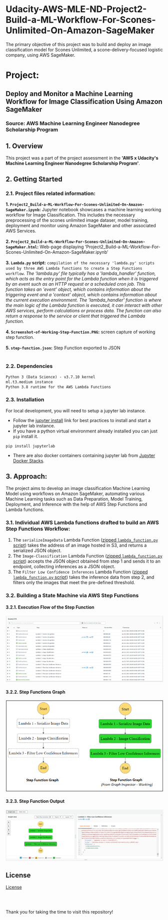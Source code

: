 # Udacity-AWS-MLE-ND-Project2-Build-a-ML-Workflow-For-Scones-Unlimited-On-Amazon-SageMaker
The primary objective of this project was to build and deploy an image classification model for Scones Unlimited, a scone-delivery-focused logistic company, using AWS SageMaker.

# Project: 
## Deploy and Monitor a Machine Learning Workflow for Image Classification Using Amazon SageMaker
### Source: AWS Machine Learning Engineer Nanodegree Scholarship Program

## 1. Overview

This project was a part of the project assessment in the **'AWS x Udacity's Machine Learning Engineer Nanodegree Scholarship Program'**.

## 2. Getting Started

### 2.1. Project files related information:

**1. `Project2_Build-a-ML-Workflow-For-Scones-Unlimited-On-Amazon-SageMaker.ipynb`:** Jupyter notebook showcases a machine learning working workflow for Image Classification. This includes the necessary preprocessing of the scones unlimited image dataser, model training, deployment and monitor using Amazon SageMaker and other associated AWS Services.<br><br>
**2. `Project2_Build-a-ML-Workflow-For-Scones-Unlimited-On-Amazon-SageMaker.html`:** Web-page displaying 'Project2_Build-a-ML-Workflow-For-Scones-Unlimited-On-Amazon-SageMaker.ipynb'<br><br>
**3. `Lambda.py` script:** `compilation of the necessary 'lambda.py' scripts used by three AWS Lambda functions to create a Step Functions workflow`. *The 'lambda.py' file typically has a 'lambda_handler' function, which acts as the entry point for the Lambda function when it is triggered by an event such as an HTTP request or a scheduled cron job. This function takes an 'event' object, which contains information about the triggering event and a 'context' object, which contains information about the current execution environment. The 'lambda_handler' function is where the main logic of the Lambda function is executed, it can interact with other AWS services, perform calculations or process data. The function can also return a response to the service or client that triggered the Lambda function.*<br><br>
**4. `Screenshot-of-Working-Step-Function.PNG`:** screen capture of working step function. <br><br>
**5. `step-function.json`:** Step Function exported to JSON<br><br>

### 2.2. Dependencies
```
Python 3 (Data Science) - v3.7.10 kernel
ml.t3.medium instance
Python 3.8 runtime for the AWS Lambda Functions
```

### 2.3. Installation

For local development, you will need to setup a jupyter lab instance.
* Follow the [jupyter install](https://jupyter.org/install.html) link for best practices to install and start a jupyter lab instance.
* If you have a python virtual environment already installed you can just `pip` install it.
```
pip install jupyterlab
```
* There are also docker containers containing jupyter lab from [Jupyter Docker Stacks](https://jupyter-docker-stacks.readthedocs.io/en/latest/index.html).

## 3. Approach:

The project aims to develop an image classification Machine Learning Model using workflows on Amazon SageMaker, automating various Machine Learning tasks such as Data Preparation, Model Training, Deployment, and Inference with the help of AWS Step Functions and Lambda functions.

### 3.1. Individual AWS Lambda functions drafted to build an AWS Step Functions Workflow:<br>
1. The `serializeImageData` Lambda Function ([zipped `lambda_function.py` script](Lambda%20functions%20-%20python%20scripts/Lambda-1-serializeImageData-code.zip)) takes the address of an image hosted in S3, and returns a serialized JSON object.<br>
2. The `Image-Classification` Lambda Function ([zipped `lambda_function.py` script](Lambda%20functions%20-%20python%20scripts/Lambda-2-Image-Classification-code.zip)) accepts the JSON object obtained from step 1 and sends it to an endpoint, collecting inferences as a JSON object.<br>
3. The `Filter Low Confidence Inferences` Lambda Function ([zipped `lambda_function.py` script](Lambda%20functions%20-%20python%20scripts/Lambda-3-Filter-Low-Confidence-Inferences-code.zip)) takes the inference data from step 2, and filters only the images that meet the pre-defined threshold.<br>

### 3.2. Building a State Machine via AWS Step Functions

#### 3.2.1. Execution Flow of the Step Function 
![Execution-Flow-of-The-Step-Function.PNG](images/Execution-Flow-of-The-Step-Function.PNG)

#### 3.2.2. Step Functions Graph
![Step Functions Graph](images/step-function-graph.PNG)

#### 3.2.3. Step Function Output
![Step Function Output](images/Step-Function-Workflow-Working-Output-Example-1.PNG)

## License
[License](LICENSE)

<br><br>

Thank you for taking the time to visit this repository!
